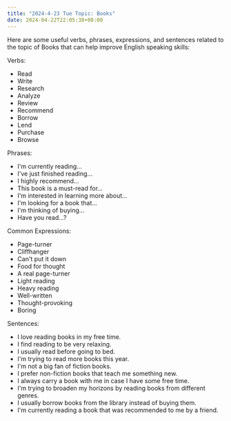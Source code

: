 ```yaml
---
title: "2024-4-23 Tue Topic: Books"
date: 2024-04-22T22:05:38+08:00
---
```


Here are some useful verbs, phrases, expressions, and sentences related to the topic of Books that can help improve English speaking skills:

Verbs:
- Read
- Write
- Research
- Analyze
- Review
- Recommend
- Borrow
- Lend
- Purchase
- Browse

Phrases:
- I'm currently reading...
- I've just finished reading...
- I highly recommend...
- This book is a must-read for...
- I'm interested in learning more about...
- I'm looking for a book that...
- I'm thinking of buying...
- Have you read...?

Common Expressions:
- Page-turner
- Cliffhanger
- Can't put it down
- Food for thought
- A real page-turner
- Light reading
- Heavy reading
- Well-written
- Thought-provoking
- Boring

Sentences:
- I love reading books in my free time.
- I find reading to be very relaxing.
- I usually read before going to bed.
- I'm trying to read more books this year.
- I'm not a big fan of fiction books.
- I prefer non-fiction books that teach me something new.
- I always carry a book with me in case I have some free time.
- I'm trying to broaden my horizons by reading books from different genres.
- I usually borrow books from the library instead of buying them.
- I'm currently reading a book that was recommended to me by a friend.
